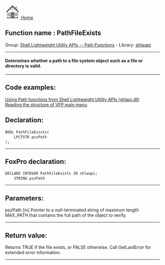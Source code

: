 [<img src="../../images/home.png"> Home ](https://github.com/VFPX/Win32API)  

## Function name : PathFileExists
Group: [Shell Lightweight Utility APIs -- Path Functions](../../functions_group.md#Shell_Lightweight_Utility_APIs_--_Path_Functions)  -  Library: [shlwapi](../../Libraries.md#shlwapi)  
***  


#### Determines whether a path to a file system object such as a file or directory is valid.
***  


## Code examples:
[Using Path functions from Shell Lightweight Utility APIs (shlapi.dll)](../../samples/sample_178.md)  
[Reading the structure of VFP main menu](../../samples/sample_337.md)  

## Declaration:
```foxpro  
BOOL PathFileExists(
    LPCTSTR pszPath
);  
```  
***  


## FoxPro declaration:
```foxpro  
DECLARE INTEGER PathFileExists IN shlwapi;
	STRING pszPath  
```  
***  


## Parameters:
pszPath 
[in] Pointer to a null-terminated string of maximum length MAX_PATH that contains the full path of the object to verify.  
***  


## Return value:
Returns TRUE if the file exists, or FALSE otherwise. Call GetLastError for extended error information.  
***  

